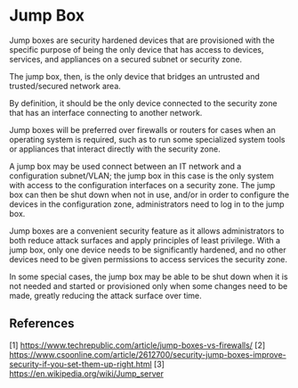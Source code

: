 # Jump Box

Jump boxes are security hardened devices that are provisioned with the specific purpose of being the only device that has access to devices, services, and appliances on a secured subnet or security zone.

The jump box, then, is the only device that bridges an untrusted and trusted/secured network area.

By definition, it should be the only device connected to the security zone that has an interface connecting to another network.

Jump boxes will be preferred over firewalls or routers for cases when an operating system is required, such as to run some specialized system tools or appliances that interact directly with the security zone.

A jump box may be used connect between an IT network and a configuration subnet/VLAN; the jump box in this case is the only system with access to the configuration interfaces on a security zone. The jump box can then be shut down when not in use, and/or in order to configure the devices in the configuration zone, administrators need to log in to the jump box.

Jump boxes are a convenient security feature as it allows administrators to both reduce attack surfaces and apply principles of least privilege. With a jump box, only one device needs to be significantly hardened, and no other devices need to be given permissions to access services the security zone. 

In some special cases, the jump box may be able to be shut down when it is not needed and started or provisioned only when some changes need to be made, greatly reducing the attack surface over time. 

## References

[1] https://www.techrepublic.com/article/jump-boxes-vs-firewalls/
[2] https://www.csoonline.com/article/2612700/security-jump-boxes-improve-security-if-you-set-them-up-right.html
[3] https://en.wikipedia.org/wiki/Jump_server